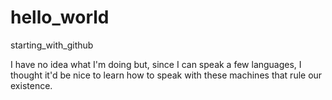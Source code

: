 # hello_world
starting_with_github

I have no idea what I'm doing but, since I can speak a few languages, I thought it'd be nice to learn how to speak with these machines that rule our existence.
